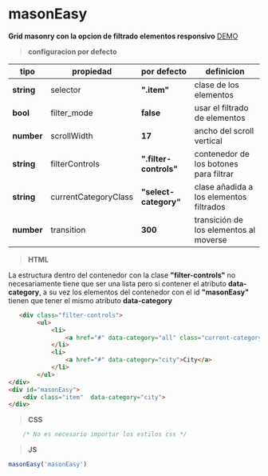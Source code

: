 # masonEasy
**Grid masonry con la opcion de filtrado elementos responsivo**
[DEMO](https://zaybit.github.io/MasonEasy/)

> **configuracion por defecto**


| tipo | propiedad | por defecto | definicion |
|----|----|----|----|
| **string** | selector | **".item"** |clase de los elementos|
| **bool** | filter_mode | **false** |usar el filtrado de elementos|
| **number** | scrollWidth | **17** |ancho del scroll vertical|
| **string** | filterControls | **".filter-controls"** |contenedor de los botones para filtrar|
| **string** | currentCategoryClass | **"select-category"** |clase añadida a los elementos filtrados|
| **number** | transition | **300** |transición de los elementos al moverse|
> **HTML**

La estructura dentro del contenedor con la clase **"filter-controls"** no necesariamente tiene que ser una lista pero si contener el atributo **data-category**, a su vez los elementos del contenedor con el id **"masonEasy"** tienen que tener el mismo atributo **data-category**
~~~html
   <div class="filter-controls">
        <ul>
            <li>
                <a href="#" data-category="all" class="current-category">All</a>
            </li>
            <li>
                <a href="#" data-category="city">City</a>
            </li>
        </ul>
</div>
<div id="masonEasy">
    <div class="item"  data-category="city">
</div>
~~~
> **CSS**
~~~css
    /* No es necesario importar los estilos css */
~~~
> **JS**
~~~js
masonEasy('masonEasy')
~~~